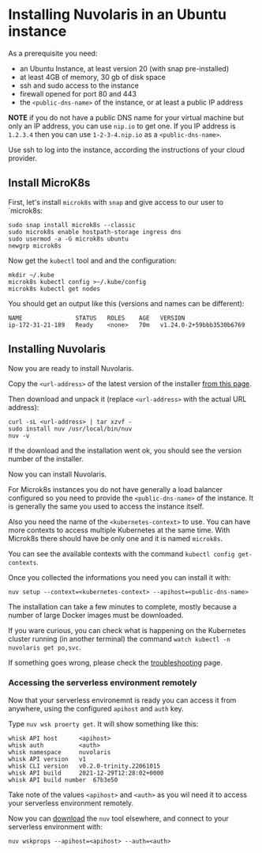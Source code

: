 # Installing Nuvolaris in an Ubuntu instance

As a prerequisite you need:

- an Ubuntu Instance, at least version 20 (with snap pre-installed)
- at least 4GB of memory, 30 gb of disk space
- ssh and sudo access to the instance
- firewall opened for port 80 and 443
- the `<public-dns-name>` of the instance, or at least a public IP address 

**NOTE** if you do not have a public DNS name for your virtual machine but only an IP address, you can use `nip.io` to get one. If you IP address is `1.2.3.4` then you can use `1-2-3-4.nip.io` as a `<public-dns-name>`. 

Use ssh to log into the instance, according the instructions of your cloud provider.

## Install MicroK8s

First, let's install `microk8s` with `snap` and give access to our user to  `microk8s:

```
sudo snap install microk8s --classic
sudo microk8s enable hostpath-storage ingress dns
sudo usermod -a -G microk8s ubuntu
newgrp microk8s
```

Now get the `kubectl` tool  and and the configuration:

```
mkdir ~/.kube
microk8s kubectl config >~/.kube/config
microk8s kubectl get nodes
```

You should get an output like this (versions and names can be different):

```
NAME               STATUS   ROLES    AGE   VERSION
ip-172-31-21-189   Ready    <none>   70m   v1.24.0-2+59bbb3530b6769
```

## Installing Nuvolaris

Now you are ready to install Nuvolaris.

Copy the `<url-address>` of the latest version of the installer [from this page](https://github.com/nuvolaris/nuvolaris/releases).

Then download and unpack it (replace `<url-address>` with the actual URL address):

```
curl -sL <url-address> | tar xzvf -
sudo install nuv /usr/local/bin/nuv
nuv -v
```

If the download and the installation went ok, you should see the version number of the installer.

Now you can install Nuvolaris. 

For Microk8s instances you do not have generally a load balancer configured so you need to provide the `<public-dns-name>` of the instance. It is generally the same you used to access the instance itself.

Also you need the name of the `<kubernetes-context>` to use.  You can have more contexts to access multiple Kubernetes at the same time. With Microk8s there should have be only one and it is named `microk8s`. 

You can see the available contexts with the command `kubectl config get-contexts`.

Once you collected the informations you need you can install it with:

```
nuv setup --context=<kubernetes-context> --apihost=<public-dns-name>
```

The installation can take a few minutes to complete, mostly because a number of large Docker images must be downloaded. 

If you ware curious, you can check what is happening on the Kubernetes cluster running (in another terminal) the command `watch kubectl -n nuvolaris get po,svc`.

If something goes wrong, please check the [troubleshooting](Troubleshooting.md) page.

### Accessing the serverless environment remotely

Now that your serverless environemnt is ready you can access it from anywhere, using the configured `apihost` and `auth` key.

Type `nuv wsk proerty get`. It will show something like this:

```
whisk API host		<apihost>
whisk auth		    <auth>
whisk namespace		nuvolaris
whisk API version	v1
whisk CLI version	v0.2.0-trinity.22061015
whisk API build		2021-12-29T12:28:02+0000
whisk API build number	67b3e50
```

Take note of the values `<apihost>` and `<auth>` as you wil need it to access your serverless environment remotely.

Now you can [download](https://github.com/nuvolaris/nuvolaris/releases) the `nuv` tool elsewhere, and connect to your serverless environment with:

```
nuv wskprops --apihost=<apihost> --auth=<auth>
```
